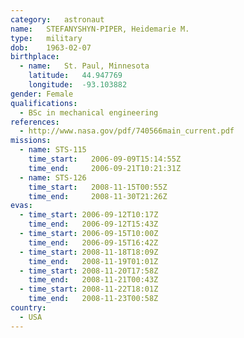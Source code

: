 ```yaml
---
category:	astronaut
name:	STEFANYSHYN-PIPER, Heidemarie M.
type:	military
dob:	1963-02-07
birthplace:
  - name:	St. Paul, Minnesota
    latitude:	44.947769
    longitude:	-93.103882
gender:	Female
qualifications:
  - BSc in mechanical engineering
references:
  - http://www.nasa.gov/pdf/740566main_current.pdf
missions:
  - name: STS-115
    time_start:   2006-09-09T15:14:55Z
    time_end:     2006-09-21T10:21:31Z
  - name: STS-126
    time_start:   2008-11-15T00:55Z
    time_end:     2008-11-30T21:26Z
evas:
  - time_start: 2006-09-12T10:17Z
    time_end:   2006-09-12T15:43Z
  - time_start: 2006-09-15T10:00Z
    time_end:   2006-09-15T16:42Z
  - time_start: 2008-11-18T18:09Z
    time_end:   2008-11-19T01:01Z
  - time_start: 2008-11-20T17:58Z
    time_end:   2008-11-21T00:43Z
  - time_start: 2008-11-22T18:01Z
    time_end:   2008-11-23T00:58Z
country:
  - USA
---
```


